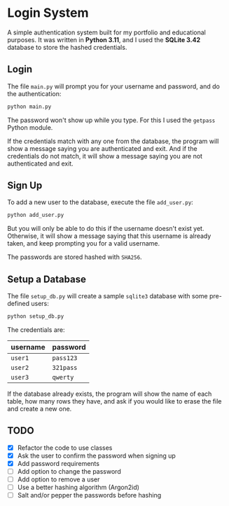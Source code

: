 # Login System

A simple authentication system built for my portfolio and educational purposes. It was written in **Python 3.11**, and I used the **SQLite 3.42** database to store the hashed credentials.

## Login

The file `main.py` will prompt you for your username and password, and do the authentication:

```sh
python main.py
```

The password won't show up while you type. For this I used the `getpass` Python module.

If the credentials match with any one from the database, the program will show a message saying you are authenticated and exit. And if the credentials do not match, it will show a message saying you are not authenticated and exit.

## Sign Up

To add a new user to the database, execute the file `add_user.py`:

```sh
python add_user.py
```

But you will only be able to do this if the username doesn't exist yet. Otherwise, it will show a message saying that this username is already taken, and keep prompting you for a valid username.

The passwords are stored hashed with `SHA256`.

## Setup a Database

The file `setup_db.py` will create a sample `sqlite3` database with some pre-defined users:

```sh
python setup_db.py
```

The credentials are:

|username|password |
|--------|---------|
|`user1` |`pass123`|
|`user2` |`321pass`|
|`user3` |`qwerty` |

If the database already exists, the program will show the name of each table, how many rows they have, and ask if you would like to erase the file and create a new one.

## TODO

- [x] Refactor the code to use classes
- [x] Ask the user to confirm the password when signing up
- [x] Add password requirements
- [ ] Add option to change the password
- [ ] Add option to remove a user
- [ ] Use a better hashing algorithm (Argon2id)
- [ ] Salt and/or pepper the passwords before hashing
